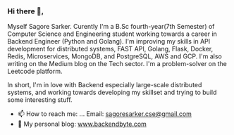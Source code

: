 ### Hi there 👋,

Myself Sagore Sarker. Curently I'm a B.Sc fourth-year(7th Semester) of Computer Science and Engineering student working towards a career in Backend Engineer (Python and Golang). 
I'm improving my skills in API development for distributed systems, FAST API, Golang, Flask, Docker, Redis, Microservices, MongoDB, and PostgreSQL, AWS and GCP. 
I'm also writing on the Medium blog on the Tech sector. I'm a problem-solver on the Leetcode platform.

In short, I'm in love with Backend especially large-scale distributed systems, and working towards developing my skillset and trying to build some interesting stuff.

- 📫 How to reach me: ...
Email: sagoresarker.cse@gmail.com
- 💬 My personal blog: www.backendbyte.com

<!--
**sagoresarker/sagoresarker** is a ✨ _special_ ✨ repository because its `README.md` (this file) appears on your GitHub profile.
[![Sagore's GitHub stats](https://github-readme-stats.vercel.app/api?username=sagoresarker)](https://github.com/anuraghazra/github-readme-stats)
Here are some ideas to get you started:

- 🔭 I’m currently working on ...
- 🌱 I’m currently learning ...
- 👯 I’m looking to collaborate on ...
- 🤔 I’m looking for help with ...
- 💬 Ask me about ...
- 📫 How to reach me: ...
- 😄 Pronouns: ...
- ⚡ Fun fact: ...
-->
